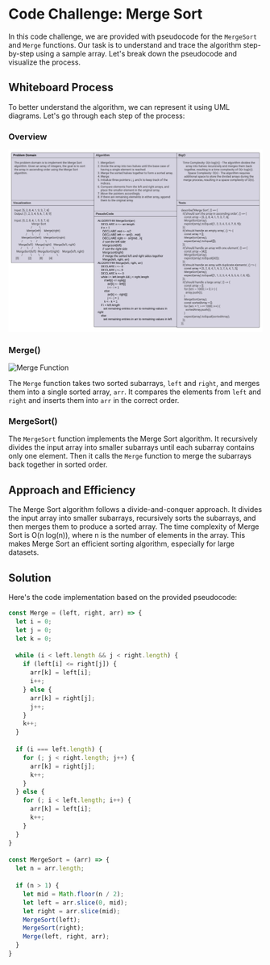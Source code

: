 # Code Challenge: Merge Sort

In this code challenge, we are provided with pseudocode for the `MergeSort` and `Merge` functions. Our task is to understand and trace the algorithm step-by-step using a sample array. Let's break down the pseudocode and visualize the process.

## Whiteboard Process

To better understand the algorithm, we can represent it using UML diagrams. Let's go through each step of the process:

### Overview

![Merge Diagram](./merge.jpeg)

### Merge()

![Merge Function](./index)

The `Merge` function takes two sorted subarrays, `left` and `right`, and merges them into a single sorted array, `arr`. It compares the elements from `left` and `right` and inserts them into `arr` in the correct order.

### MergeSort()

The `MergeSort` function implements the Merge Sort algorithm. It recursively divides the input array into smaller subarrays until each subarray contains only one element. Then it calls the `Merge` function to merge the subarrays back together in sorted order.

## Approach and Efficiency

The Merge Sort algorithm follows a divide-and-conquer approach. It divides the input array into smaller subarrays, recursively sorts the subarrays, and then merges them to produce a sorted array. The time complexity of Merge Sort is O(n log(n)), where n is the number of elements in the array. This makes Merge Sort an efficient sorting algorithm, especially for large datasets.

## Solution

Here's the code implementation based on the provided pseudocode:

```javascript
const Merge = (left, right, arr) => {
  let i = 0;
  let j = 0;
  let k = 0;

  while (i < left.length && j < right.length) {
    if (left[i] <= right[j]) {
      arr[k] = left[i];
      i++;
    } else {
      arr[k] = right[j];
      j++;
    }
    k++;
  }

  if (i === left.length) {
    for (; j < right.length; j++) {
      arr[k] = right[j];
      k++;
    }
  } else {
    for (; i < left.length; i++) {
      arr[k] = left[i];
      k++;
    }
  }
}

const MergeSort = (arr) => {
  let n = arr.length;

  if (n > 1) {
    let mid = Math.floor(n / 2);
    let left = arr.slice(0, mid);
    let right = arr.slice(mid);
    MergeSort(left);
    MergeSort(right);
    Merge(left, right, arr);
  }
}
